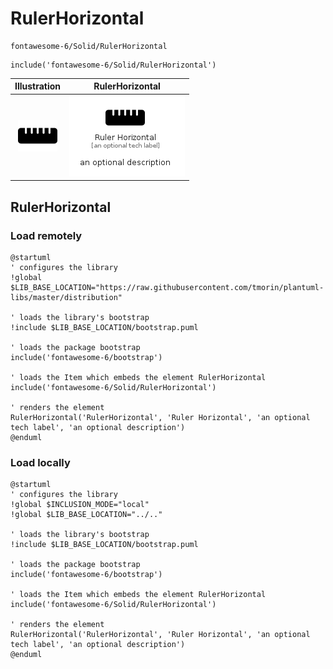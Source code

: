# RulerHorizontal


```text
fontawesome-6/Solid/RulerHorizontal
```

```text
include('fontawesome-6/Solid/RulerHorizontal')
```



| Illustration | RulerHorizontal |
| :---: | :---: |
| ![illustration for Illustration](../../fontawesome-6/Solid/RulerHorizontal.png) | ![illustration for RulerHorizontal](../../fontawesome-6/Solid/RulerHorizontal.Local.png) |




## RulerHorizontal

### Load remotely
```plantuml
@startuml
' configures the library
!global $LIB_BASE_LOCATION="https://raw.githubusercontent.com/tmorin/plantuml-libs/master/distribution"

' loads the library's bootstrap
!include $LIB_BASE_LOCATION/bootstrap.puml

' loads the package bootstrap
include('fontawesome-6/bootstrap')

' loads the Item which embeds the element RulerHorizontal
include('fontawesome-6/Solid/RulerHorizontal')

' renders the element
RulerHorizontal('RulerHorizontal', 'Ruler Horizontal', 'an optional tech label', 'an optional description')
@enduml
```

### Load locally
```plantuml
@startuml
' configures the library
!global $INCLUSION_MODE="local"
!global $LIB_BASE_LOCATION="../.."

' loads the library's bootstrap
!include $LIB_BASE_LOCATION/bootstrap.puml

' loads the package bootstrap
include('fontawesome-6/bootstrap')

' loads the Item which embeds the element RulerHorizontal
include('fontawesome-6/Solid/RulerHorizontal')

' renders the element
RulerHorizontal('RulerHorizontal', 'Ruler Horizontal', 'an optional tech label', 'an optional description')
@enduml
```

